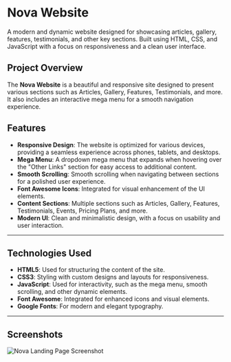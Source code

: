 # Nova Website

A modern and dynamic website designed for showcasing articles, gallery, features, testimonials, and other key sections. Built using HTML, CSS, and JavaScript with a focus on responsiveness and a clean user interface.

## Project Overview

The **Nova Website** is a beautiful and responsive site designed to present various sections such as Articles, Gallery, Features, Testimonials, and more. It also includes an interactive mega menu for a smooth navigation experience.

## Features

- **Responsive Design**: The website is optimized for various devices, providing a seamless experience across phones, tablets, and desktops.
- **Mega Menu**: A dropdown mega menu that expands when hovering over the "Other Links" section for easy access to additional content.
- **Smooth Scrolling**: Smooth scrolling when navigating between sections for a polished user experience.
- **Font Awesome Icons**: Integrated for visual enhancement of the UI elements.
- **Content Sections**: Multiple sections such as Articles, Gallery, Features, Testimonials, Events, Pricing Plans, and more.
- **Modern UI**: Clean and minimalistic design, with a focus on usability and user interaction.

---

## Technologies Used

- **HTML5**: Used for structuring the content of the site.
- **CSS3**: Styling with custom designs and layouts for responsiveness.
- **JavaScript**: Used for interactivity, such as the mega menu, smooth scrolling, and other dynamic elements.
- **Font Awesome**: Integrated for enhanced icons and visual elements.
- **Google Fonts**: For modern and elegant typography.

---

## Screenshots

![Nova Landing Page Screenshot](NovaScreenshot.png)
